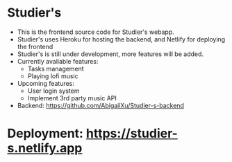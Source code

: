 # Studier's

* This is the frontend source code for Studier's webapp.
* Studier's uses Heroku for hosting the backend, and Netlify for deploying the frontend
* Studier's is still under development, more features will be added.
* Currently avaliable features:
    * Tasks management
    * Playing lofi music
* Upcoming features:
    * User login system
    * Implement 3rd party music API
* Backend: https://github.com/AbigailXu/Studier-s-backend

# Deployment: https://studier-s.netlify.app
